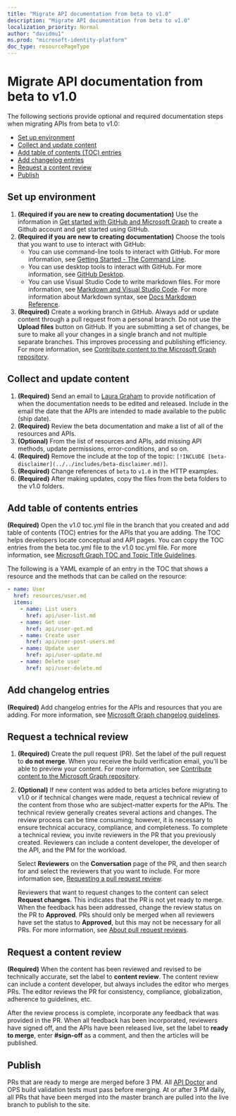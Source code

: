 ```yaml
---
title: "Migrate API documentation from beta to v1.0"
description: "Migrate API documentation from beta to v1.0"
localization_priority: Normal
author: "davidmu1"
ms.prod: "microsoft-identity-platform"
doc_type: resourcePageType
---
```


# Migrate API documentation from beta to v1.0

The following sections provide optional and required documentation steps when migrating APIs from beta to v1.0:

- [Set up environment](#set-up-environment)
- [Collect and update content](#collect-and-update-content)
- [Add table of contents (TOC) entries](#add-table-of-contents-entries)
- [Add changelog entries](#add-changelog-entries)
- [Request a content review](#request-a-content-review)
- [Publish](#publish)

## Set up environment

1. **(Required if you are new to creating documentation)** Use the information in [Get started with GitHub and Microsoft Graph](https://msgo.azurewebsites.net/add/document/manage-content/get-started-with-github.html) to create a Github account and get started using GitHub.
2. **(Required if you are new to creating documentation)** Choose the tools that you want to use to interact with GitHub:
    - You can use command-line tools to interact with GitHub. For more information, see [Getting Started - The Command Line](https://git-scm.com/book/en/v2/Getting-Started-The-Command-Line).
    - You can use desktop tools to interact with GitHub. For more information, see [GitHub Desktop](https://desktop.github.com/).
    - You can use Visual Studio Code to write markdown files. For more information, see [Markdown and Visual Studio Code](https://code.visualstudio.com/Docs/languages/markdown). For more information about Markdown syntax, see [Docs Markdown Reference](https://review.docs.microsoft.com/help/contribute/markdown-reference?branch=master).
3. **(Required)** Create a working branch in GitHub. Always add or update content through a pull request from a personal branch. Do not use the **Upload files** button on GitHub. If you are submitting a set of changes, be sure to make all your changes in a single branch and not multiple separate branches. This improves processing and publishing efficiency. For more information, see [Contribute content to the Microsoft Graph repository](graph-manage-docs.md).

## Collect and update content

1. **(Required)** Send an email to [Laura Graham](mailto:lauragra@microsoft.com) to provide notification of when the documentation needs to be edited and released. Include in the email the date that the APIs are intended to made available to the public (ship date).
2. **(Required)** Review the beta documentation and make a list of all of the resources and APIs.
3. **(Optional)** From the list of resources and APIs, add missing API methods, update permissions, error-conditions, and so on. 
4. **(Required)** Remove the include at the top of the topic: `[!INCLUDE [beta-disclaimer](../../includes/beta-disclaimer.md)]`.
5. **(Required)** Change references of `beta` to `v1.0` in the HTTP examples.
6. **(Required)** After making updates, copy the files from the beta folders to the v1.0 folders.


## Add table of contents entries

**(Required)** Open the v1.0 toc.yml file in the branch that you created and add table of contents (TOC) entries for the APIs that you are adding. The TOC helps developers locate conceptual and API pages. You can copy the TOC entries from the beta toc.yml file to the v1.0 toc.yml file. For more information, see [Microsoft Graph TOC and Topic Title Guidelines](https://msgo.azurewebsites.net/add/document/guidelines/toc-and-topic-title.html).

The following is a YAML example of an entry in the TOC that shows a resource and the methods that can be called on the resource:

```yaml
- name: User
  href: resources/user.md
  items:
    - name: List users
      href: api/user-list.md
    - name: Get user
      href: api/user-get.md
    - name: Create user
      href: api/user-post-users.md
    - name: Update user
      href: api/user-update.md
    - name: Delete user
      href: api/user-delete.md
```

## Add changelog entries

**(Required)** Add changelog entries for the APIs and resources that you are adding. For more information, see [Microsoft Graph changelog guidelines](https://msgo.azurewebsites.net/add/document/guidelines/changelog.html).

## Request a technical review

1. **(Required)** Create the pull request (PR). Set the label of the pull request to **do not merge**. When you receive the build verification email, you’ll be able to preview your content. For more information, see [Contribute content to the Microsoft Graph repository](graph-manage-docs.md).
2. **(Optional)** If new content was added to beta articles before migrating to v1.0 or if technical changes were made, request a technical review of the content from those who are subject-matter experts for the APIs. The technical review generally creates several actions and changes. The review process can be time consuming; however, it is necessary to ensure technical accuracy, compliance, and completeness. To complete a technical review, you invite reviewers in the PR that you previously created. Reviewers can include a content developer, the developer of the API, and the PM for the workload. 

    Select **Reviewers** on the **Conversation** page of the PR, and then search for and select the reviewers that you want to include. For more information see, [Requesting a pull request review](https://help.github.com/en/github/collaborating-with-issues-and-pull-requests/requesting-a-pull-request-review).

    Reviewers that want to request changes to the content can select **Request changes**. This indicates that the PR is not yet ready to merge. When the feedback has been addressed, change the review status on the PR to **Approved**. PRs should only be merged when all reviewers have set the status to **Approved**, but this may not be necessary for all PRs. For more information, see [About pull request reviews](https://help.github.com/en/github/collaborating-with-issues-and-pull-requests/about-pull-request-reviews).

## Request a content review

**(Required)** When the content has been reviewed and revised to be technically accurate, set the label to **content review**. The content review can include a content developer, but always includes the editor who merges PRs. The editor reviews the PR for consistency, compliance, globalization, adherence to guidelines, etc. 

After the review process is complete, incorporate any feedback that was provided in the PR. When all feedback has been incorporated, reviewers have signed off, and the APIs have been released live, set the label to **ready to merge**, enter **#sign-off** as a comment, and then the articles will be published.

## Publish

 PRs that are ready to merge are merged before 3 PM. All [API Doctor](graph-api-doctor.md) and OPS build validation tests must pass before merging. At or after 3 PM daily, all PRs that have been merged into the master branch are pulled into the live branch to publish to the site.
